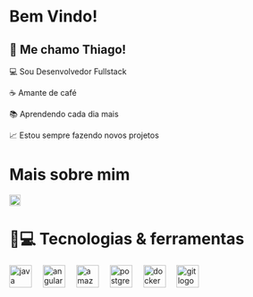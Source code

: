 <h1> Bem Vindo! </h1>

 

## 👋 Me chamo Thiago! 

 

:computer: Sou Desenvolvedor Fullstack

:coffee: Amante de café

:books: Aprendendo cada dia mais

:chart_with_upwards_trend: Estou sempre fazendo novos projetos

 
<h1> Mais sobre mim </h1>

<div align="left">
  <img height= "20"src= "https://img.shields.io/badge/LinkedIn-0077B5?style=for-the-badge&logo=linkedin&logoColor=white">
</div>


<h1 align="left">🚀💻 Tecnologias & ferramentas</h1>

<div align="left">
  <img src="https://cdn.jsdelivr.net/gh/devicons/devicon/icons/java/java-original.svg" height="40" alt="java logo"  />
  <img width="12" />
  <img src="https://cdn.jsdelivr.net/gh/devicons/devicon/icons/angularjs/angularjs-original.svg" height="40" alt="angularjs logo"  />
  <img width="12" />
  <img src="https://cdn.jsdelivr.net/gh/devicons/devicon/icons/amazonwebservices/amazonwebservices-line-wordmark.svg" height="40" alt="amazonwebservices logo"  />
  <img width="12" />
  <img src="https://cdn.jsdelivr.net/gh/devicons/devicon/icons/postgresql/postgresql-original.svg" height="40" alt="postgresql logo"  />
  <img width="12" />
  <img src="https://cdn.jsdelivr.net/gh/devicons/devicon/icons/docker/docker-original.svg" height="40" alt="docker logo"  />
  <img width="12" />
  <img src="https://cdn.jsdelivr.net/gh/devicons/devicon/icons/git/git-original.svg" height="40" alt="git logo"  />
</div>
